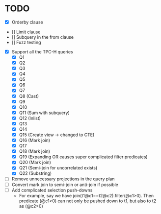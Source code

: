 # TODO

* [x] Orderby clause
* [] Limit clause
* [] Subquery in the from clause
* [] Fuzz testing
* [x] Support all the TPC-H queries
  * [x] Q1
  * [x] Q2
  * [x] Q3
  * [x] Q4
  * [x] Q5
  * [x] Q6
  * [x] Q7
  * [x] Q8 (Cast)
  * [x] Q9
  * [x] Q10
  * [x] Q11 (Sum with subquery)
  * [x] Q12 (Inlist)
  * [x] Q13
  * [x] Q14
  * [x] Q15 (Create view -> changed to CTE)
  * [x] Q16 (Mark join)
  * [x] Q17
  * [x] Q18 (Mark join)
  * [x] Q19 (Expanding OR causes super complicated filter predicates)
  * [x] Q20 (Mark join)
  * [x] Q21 (Semi-join for uncorrelated exists)
  * [x] Q22 (Substring)
* [ ] Remove unnecessary projections in the query plan
* [ ] Convert mark join to semi-join or anti-join if possible
* [ ] Add complicated selection push-downs
  * For example, say we have join(t1@c1==t2@c2).filter(@c1>0). Then predicate (@c1>0) can not only be pushed down to t1, but also to t2 as (@c2>0)
